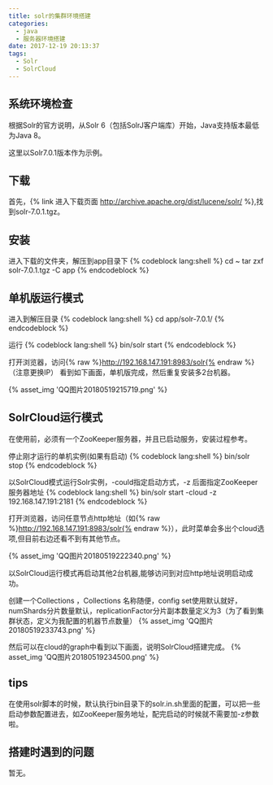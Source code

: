 ```yaml
---
title: solr的集群环境搭建
categories: 
  - java
  - 服务器环境搭建
date: 2017-12-19 20:13:37
tags:
  - Solr
  - SolrCloud
---
```

## 系统环境检查
根据Solr的官方说明，从Solr 6（包括SolrJ客户端库）开始，Java支持版本最低为Java 8。

这里以Solr7.0.1版本作为示例。

## 下载
首先，{% link 进入下载页面 http://archive.apache.org/dist/lucene/solr/ %},找到solr-7.0.1.tgz。

## 安装
进入下载的文件夹，解压到app目录下
{% codeblock lang:shell %}
cd ~
tar zxf solr-7.0.1.tgz -C app
{% endcodeblock %}
<!-- more -->

## 单机版运行模式
进入到解压目录
{% codeblock lang:shell %}
cd app/solr-7.0.1/
{% endcodeblock %}

运行
{% codeblock lang:shell %}
bin/solr start
{% endcodeblock %}

打开浏览器，访问{% raw %}http://192.168.147.191:8983/solr{% endraw %}（注意更换IP）
看到如下画面，单机版完成，然后重复安装多2台机器。

{% asset_img 'QQ图片20180519215719.png' %}


## SolrCloud运行模式

在使用前，必须有一个ZooKeeper服务器，并且已启动服务，安装过程参考。

停止刚才运行的单机实例(如果有启动)
{% codeblock lang:shell %}
bin/solr stop
{% endcodeblock %}

以SolrCloud模式运行Solr实例，-could指定启动方式，-z 后面指定ZooKeeper服务器地址
{% codeblock lang:shell %}
bin/solr start -cloud -z 192.168.147.191:2181
{% endcodeblock %}

打开浏览器，访问任意节点http地址（如{% raw %}http://192.168.147.191:8983/solr{% endraw %}），此时菜单会多出个cloud选项,但目前右边还看不到有其他节点。

{% asset_img 'QQ图片20180519222340.png' %}

以SolrCloud运行模式再启动其他2台机器,能够访问到对应http地址说明启动成功。

创建一个Collections ，Collections 名称随便，config set使用默认就好，numShards分片数量默认，replicationFactor分片副本数量定义为3（为了看到集群状态，定义为我配置的机器节点数量）
{% asset_img 'QQ图片20180519233743.png' %}

然后可以在cloud的graph中看到以下画面，说明SolrCloud搭建完成。
{% asset_img 'QQ图片20180519234500.png' %}

## tips
在使用solr脚本的时候，默认执行bin目录下的solr.in.sh里面的配置，可以把一些启动参数配置进去，如ZooKeeper服务地址，配完启动的时候就不需要加-z参数啦。

## 搭建时遇到的问题
暂无。





